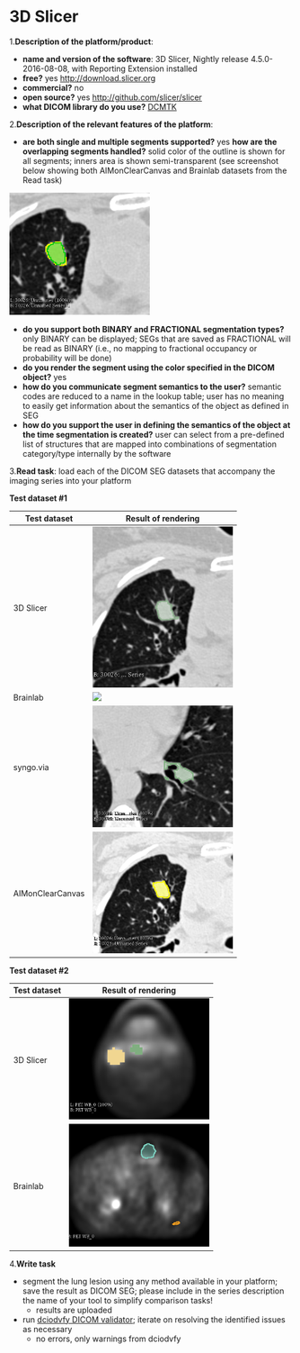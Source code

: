 # 3D Slicer

1.**Description of the platform/product**:
 * **name and version of the software**: 3D Slicer, Nightly release 4.5.0-2016-08-08, with Reporting Extension installed
 * **free?** yes http://download.slicer.org
 * **commercial?** no
 * **open source?** yes http://github.com/slicer/slicer
 * **what DICOM library do you use?** [DCMTK](http://dcmtk.org)

2.**Description of the relevant features of the platform**: 
 * **are both single and multiple segments supported?** yes **how are the overlapping segments handled?** solid color of the outline is shown for all segments; inners area is shown semi-transparent (see screenshot below showing both AIMonClearCanvas and Brainlab datasets from the Read task)

<img src="slicer/seg-overlap.png" width=250>

 * **do you support both BINARY and FRACTIONAL segmentation types?** only BINARY can be displayed; SEGs that are saved as FRACTIONAL will be read as BINARY (i.e., no mapping to fractional occupancy or probability will be done)
 * **do you render the segment using the color specified in the DICOM object?** yes
 * **how do you communicate segment semantics to the user?** semantic codes are reduced to a name in the lookup table; user has no meaning to easily get information about the semantics of the object as defined in SEG
 * **how do you support the user in defining the semantics of the object at the time segmentation is created?** user can select from a pre-defined list of structures that are mapped into combinations of segmentation category/type internally by the software

3.**Read task**: load each of the DICOM SEG datasets that accompany the imaging series into your platform

**Test dataset #1**

| Test dataset | Result of rendering |
| -- | -- |
| 3D Slicer | <img src="./slicer/slicer-read-lidc.png" width=250> |
| Brainlab | <img src="./slicer/brainlab-read-lidc.png" width=250> |
| syngo.via | <img src="./slicer/syngo-read-lidc.png" width=250> |
| AIMonClearCanvas| <img src="./slicer/aimclearcanvas-read-lidc.png" width=250> |

**Test dataset #2**

| Test dataset | Result of rendering |
| -- | -- |
| 3D Slicer | <img src="./slicer/slicer-read-hnc.png" width=250> |
| Brainlab | <img src="./slicer/brainlab-read-hnc.png" width=250> |


4.**Write task**
 * segment the lung lesion using any method available in your platform; save the result as DICOM SEG; please include in the series description the name of your tool to simplify comparison tasks!
   * results are uploaded
 * run [dciodvfy DICOM validator](http://www.dclunie.com/dicom3tools/dciodvfy.html); iterate on resolving the identified issues as necessary
   * no errors, only warnings from dciodvfy

